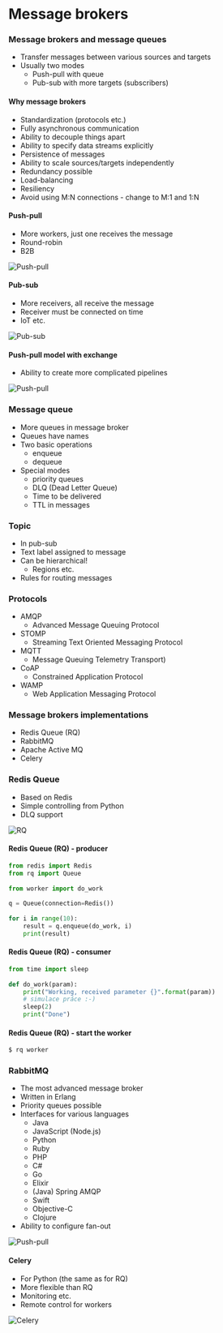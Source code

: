 # Message brokers

### Message brokers and message queues

* Transfer messages between various sources and targets
* Usually two modes
    * Push-pull with queue
    * Pub-sub with more targets (subscribers)

#### Why message brokers

* Standardization (protocols etc.)
* Fully asynchronous communication
* Ability to decouple things apart
* Ability to specify data streams explicitly
* Persistence of messages
* Ability to scale sources/targets independently
* Redundancy possible
* Load-balancing
* Resiliency
* Avoid using M:N connections - change to M:1 and 1:N

#### Push-pull

* More workers, just one receives the message
* Round-robin
* B2B

![Push-pull](images/mq_rabbitmq1.png)

#### Pub-sub

* More receivers, all receive the message
* Receiver must be connected on time
* IoT etc.

![Pub-sub](images/mq_rabbitmq2.png)

#### Push-pull model with exchange

* Ability to create more complicated pipelines

![Push-pull](images/mq_rabbitmq3.png)

### Message queue

* More queues in message broker
* Queues have names
* Two basic operations
    * enqueue
    * dequeue
* Special modes
    * priority queues
    * DLQ (Dead Letter Queue)
    * Time to be delivered
    * TTL in messages

### Topic

* In pub-sub
* Text label assigned to message
* Can be hierarchical!
    * Regions etc.
* Rules for routing messages

### Protocols

* AMQP
    - Advanced Message Queuing Protocol
* STOMP
    - Streaming Text Oriented Messaging Protocol
* MQTT
    - Message Queuing Telemetry Transport)
* CoAP
    - Constrained Application Protocol
* WAMP
    - Web Application Messaging Protocol

### Message brokers implementations

* Redis Queue (RQ)
* RabbitMQ
* Apache Active MQ
* Celery

### Redis Queue

* Based on Redis
* Simple controlling from Python
* DLQ support

![RQ](images/mq_rq.png)

#### Redis Queue (RQ) - producer

```python
from redis import Redis
from rq import Queue
  
from worker import do_work
  
q = Queue(connection=Redis())
  
for i in range(10):
    result = q.enqueue(do_work, i)
    print(result)
```

#### Redis Queue (RQ) - consumer

```python
from time import sleep
  
def do_work(param):
    print("Working, received parameter {}".format(param))
    # simulace práce :-)
    sleep(2)
    print("Done")
```

#### Redis Queue (RQ) - start the worker

```bash
$ rq worker
```

### RabbitMQ

* The most advanced message broker
* Written in Erlang
* Priority queues possible
* Interfaces for various languages
    - Java
    - JavaScript (Node.js)
    - Python
    - Ruby
    - PHP
    - C#
    - Go
    - Elixir
    - (Java) Spring AMQP
    - Swift
    - Objective-C
    - Clojure
* Ability to configure fan-out

![Push-pull](images/mq_rabbitmq3.png)

#### Celery

* For Python (the same as for RQ)
* More flexible than RQ
* Monitoring etc.
* Remote control for workers

![Celery](images/mq_celery.png)

